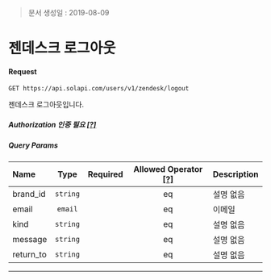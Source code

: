 > 문서 생성일 : 2019-08-09

# 젠데스크 로그아웃

#### Request
```
GET https://api.solapi.com/users/v1/zendesk/logout
```

젠데스크 로그아웃입니다.

##### Authorization 인증 필요 [[?]](https://docs.solapi.com/authentication/authentication)

##### Query Params
| Name | Type | Required | Allowed Operator [[?]](https://docs.solapi.com/api-reference/api-reference#operator) | Description |
| :--- | :--: | :------: | :--------------: | :---------- |
| brand_id | `string` |  | eq | 설명 없음 |
| email | `email` |  | eq | 이메일 |
| kind | `string` |  | eq | 설명 없음 |
| message | `string` |  | eq | 설명 없음 |
| return_to | `string` |  | eq | 설명 없음 |

---

